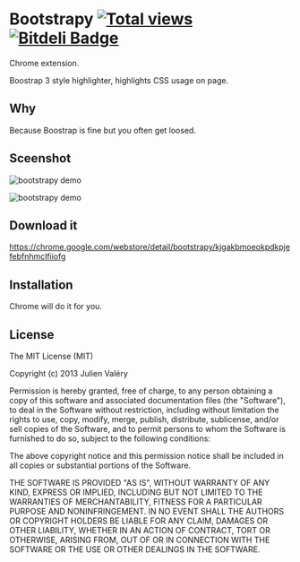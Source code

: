 Bootstrapy [![Total views](https://sourcegraph.com/api/repos/github.com/darul75/bootstrapy/counters/views.png)](https://sourcegraph.com/github.com/darul75/bootstrapy) [![Bitdeli Badge](https://d2weczhvl823v0.cloudfront.net/darul75/bootstrapy/trend.png)](https://bitdeli.com/free "Bitdeli Badge")
=====================

Chrome extension.

Boostrap 3 style highlighter, highlights CSS usage on page.

Why
-------------

Because Boostrap is fine but you often get loosed.

Sceenshot
-------------

![bootstrapy demo](http://darul75.github.io/ng-slider/images/screen1.png "bootstrapy demo")

![bootstrapy demo](http://darul75.github.io/ng-slider/images/screen3.png "bootstrapy demo")

Download it
-------------

https://chrome.google.com/webstore/detail/bootstrapy/kjgakbmoeokpdkpjefebfnhmclfiiofg

Installation
------------

Chrome will do it for you.

## License

The MIT License (MIT)

Copyright (c) 2013 Julien Valéry

Permission is hereby granted, free of charge, to any person obtaining a copy
of this software and associated documentation files (the "Software"), to deal
in the Software without restriction, including without limitation the rights
to use, copy, modify, merge, publish, distribute, sublicense, and/or sell
copies of the Software, and to permit persons to whom the Software is
furnished to do so, subject to the following conditions:

The above copyright notice and this permission notice shall be included in
all copies or substantial portions of the Software.

THE SOFTWARE IS PROVIDED "AS IS", WITHOUT WARRANTY OF ANY KIND, EXPRESS OR
IMPLIED, INCLUDING BUT NOT LIMITED TO THE WARRANTIES OF MERCHANTABILITY,
FITNESS FOR A PARTICULAR PURPOSE AND NONINFRINGEMENT. IN NO EVENT SHALL THE
AUTHORS OR COPYRIGHT HOLDERS BE LIABLE FOR ANY CLAIM, DAMAGES OR OTHER
LIABILITY, WHETHER IN AN ACTION OF CONTRACT, TORT OR OTHERWISE, ARISING FROM,
OUT OF OR IN CONNECTION WITH THE SOFTWARE OR THE USE OR OTHER DEALINGS IN
THE SOFTWARE.

